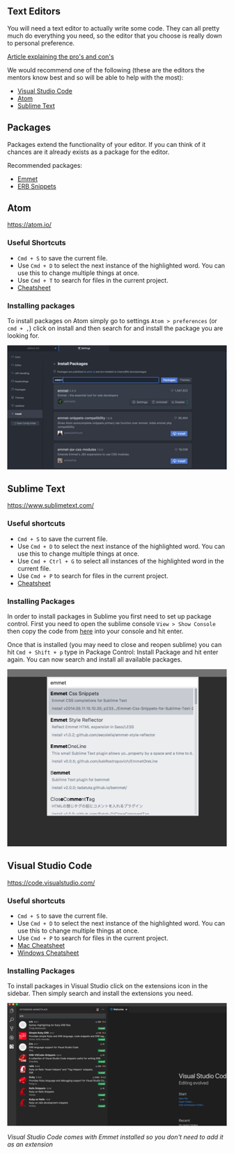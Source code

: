 ## Text Editors
You will need a text editor to actually write some code. They can all pretty much
do everything you need, so the editor that you choose is really down to personal
preference.

[Article explaining the pro's and con's](https://www.codementor.io/mattgoldspink/best-text-editor-atom-sublime-vim-visual-studio-code-du10872i7)

We would recommend one of the following (these are the editors the mentors know best and so will be able to help with the most):
- [Visual Studio Code](#visual-studio-code)
- [Atom](#atom)
- [Sublime Text](#sublime-text)

## Packages
Packages extend the functionality of your editor. If you can think of it chances are it already exists as a package for the editor.

Recommended packages:
- [Emmet](https://emmet.io/)
- [ERB Snippets](https://atom.io/packages/erb-snippets)

## Atom
https://atom.io/

### Useful Shortcuts
- `Cmd + S` to save the current file.
- Use `Cmd + D` to select the next instance of the highlighted word. You can use this to change multiple things at once.
- Use `Cmd + T` to search for files in the current project.
- [Cheatsheet](https://github.com/nwinkler/atom-keyboard-shortcuts)

### Installing packages
To install packages on Atom simply go to settings `Atom > preferences` (or `cmd + ,`) click on install and then search for and install the package you are looking for.

![Atom Packages](atom_packages.png)

## Sublime Text
https://www.sublimetext.com/

### Useful shortcuts
- `Cmd + S` to save the current file.
- Use `Cmd + D` to select the next instance of the highlighted word. You can use this to change multiple things at once.
- Use `Cmd + Ctrl + G` to select all instances of the highlighted word in the current file.
- Use `Cmd + P` to search for files in the current project.
- [Cheatsheet](https://www.cheatography.com/tdeyle/cheat-sheets/sublime-text-3/)

### Installing Packages
In order to install packages in Sublime you first need to set up package control. First you need to open the sublime console `View > Show Console` then copy the code from [here](https://packagecontrol.io/installation#st3) into your console and hit enter.

Once that is installed (you may need to close and reopen sublime) you can hit `Cmd + Shift + p` type in Package Control: Install Package and hit enter again. You can now search and install all available packages.

![Sublime Packages](sublime_packages.png)

## Visual Studio Code
https://code.visualstudio.com/

### Useful shortcuts
- `Cmd + S` to save the current file.
- Use `Cmd + D` to select the next instance of the highlighted word. You can use this to change multiple things at once.
- Use `Cmd + P` to search for files in the current project.
- [Mac Cheatsheet](https://code.visualstudio.com/shortcuts/keyboard-shortcuts-macos.pdf)
- [Windows Cheatsheet](https://code.visualstudio.com/shortcuts/keyboard-shortcuts-windows.pdf)

### Installing Packages
To install packages in Visual Studio click on the extensions icon in the sidebar. Then simply search and install the extensions you need.

![Visual Packages](visual_packages.png)

*Visual Studio Code comes with Emmet installed so you don't need to add it as an extension*
